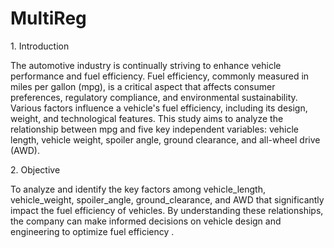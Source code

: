 # MultiReg
<p>1. Introduction</p>
<p>The automotive industry is continually striving to enhance vehicle performance and fuel efficiency. Fuel efficiency, commonly measured in miles per gallon (mpg), is a critical aspect that affects consumer preferences, regulatory compliance, and environmental sustainability. Various factors influence a vehicle's fuel efficiency, including its design, weight, and technological features. This study aims to analyze the relationship between mpg and five key independent variables: vehicle length, vehicle weight, spoiler angle, ground clearance, and all-wheel drive (AWD).</p>

<p>2. Objective</p>
<p>To analyze and identify the key factors among vehicle_length, vehicle_weight, spoiler_angle, ground_clearance, and AWD that significantly impact the fuel efficiency of vehicles. By understanding these relationships, the company can make informed decisions on vehicle design and engineering to optimize fuel efficiency
.</p>
